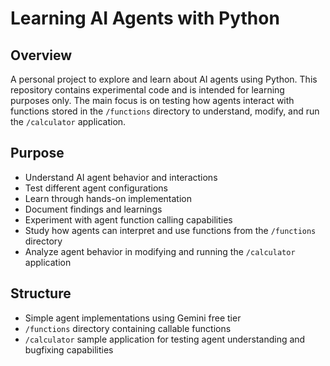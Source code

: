 # Learning AI Agents with Python

## Overview
A personal project to explore and learn about AI agents using Python. This repository contains experimental code and is intended for learning purposes only. The main focus is on testing how agents interact with functions stored in the `/functions` directory to understand, modify, and run the `/calculator` application.

## Purpose
- Understand AI agent behavior and interactions
- Test different agent configurations
- Learn through hands-on implementation
- Document findings and learnings
- Experiment with agent function calling capabilities
- Study how agents can interpret and use functions from the `/functions` directory
- Analyze agent behavior in modifying and running the `/calculator` application

## Structure
- Simple agent implementations using Gemini free tier
- `/functions` directory containing callable functions
- `/calculator` sample application for testing agent understanding and bugfixing capabilities